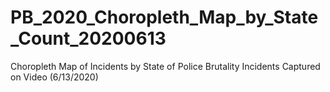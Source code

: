 # PB_2020_Choropleth_Map_by_State_Count_20200613
 Choropleth Map of Incidents by State of Police Brutality Incidents Captured on Video (6/13/2020)
